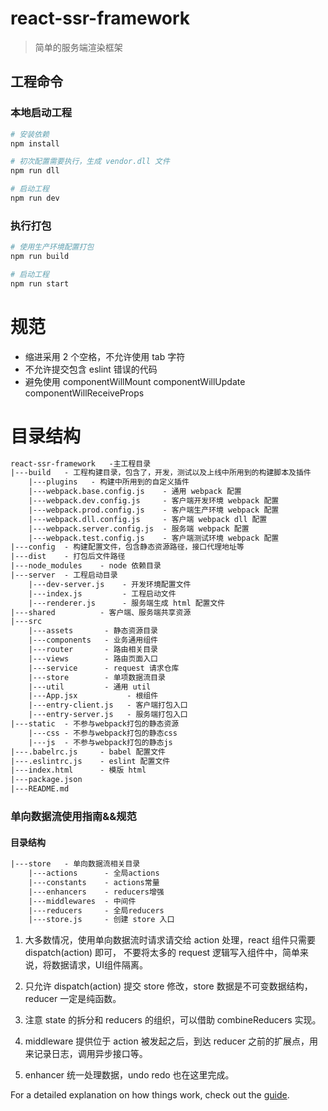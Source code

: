 # react-ssr-framework

> 简单的服务端渲染框架

## 工程命令

### 本地启动工程

``` bash
# 安装依赖
npm install

# 初次配置需要执行，生成 vendor.dll 文件
npm run dll

# 启动工程
npm run dev
```

### 执行打包

```bash
# 使用生产环境配置打包
npm run build

# 启动工程
npm run start
```

# 规范
- 缩进采用 2 个空格，不允许使用 tab 字符
- 不允许提交包含 eslint 错误的代码
- 避免使用 componentWillMount componentWillUpdate componentWillReceiveProps


# 目录结构
```html
react-ssr-framework   -主工程目录
|---build   - 工程构建目录，包含了，开发，测试以及上线中所用到的构建脚本及插件
    |---plugins   - 构建中所用到的自定义插件
    |---webpack.base.config.js    - 通用 webpack 配置
    |---webpack.dev.config.js     - 客户端开发环境 webpack 配置
    |---webpack.prod.config.js    - 客户端生产环境 webpack 配置
    |---webpack.dll.config.js     - 客户端 webpack dll 配置
    |---webpack.server.config.js  - 服务端 webpack 配置
    |---webpack.test.config.js    - 客户端测试环境 webpack 配置
|---config  - 构建配置文件，包含静态资源路径，接口代理地址等
|---dist    - 打包后文件路径
|---node_modules    - node 依赖目录
|---server  - 工程启动目录
    |---dev-server.js    - 开发环境配置文件
    |---index.js         - 工程启动文件
    |---renderer.js      - 服务端生成 html 配置文件
|---shared          - 客户端、服务端共享资源
|---src
    |---assets       - 静态资源目录
    |---components   - 业务通用组件
    |---router       - 路由相关目录
    |---views        - 路由页面入口
    |---service      - request 请求仓库
    |---store        - 单项数据流目录
    |---util         - 通用 util
    |---App.jsx           - 根组件
    |---entry-client.js   - 客户端打包入口
    |---entry-server.js   - 服务端打包入口
|---static  - 不参与webpack打包的静态资源
    |---css - 不参与webpack打包的静态css
    |---js  - 不参与webpack打包的静态js
|---.babelrc.js     - babel 配置文件
|---.eslintrc.js    - eslint 配置文件
|---index.html      - 模版 html
|---package.json
|---README.md
```

### 单向数据流使用指南&&规范

#### 目录结构
```html
|---store   - 单向数据流相关目录
    |---actions      - 全局actions
    |---constants    - actions常量
    |---enhancers    - reducers增强
    |---middlewares  - 中间件
    |---reducers     - 全局reducers
    |---store.js     - 创建 store 入口
```

1. 大多数情况，使用单向数据流时请求请交给 action 处理，react 组件只需要 dispatch(action) 即可，
不要将太多的 request 逻辑写入组件中，简单来说，将数据请求，UI组件隔离。

2. 只允许 dispatch(action) 提交 store 修改，store 数据是不可变数据结构，reducer 一定是纯函数。

3. 注意 state 的拆分和 reducers 的组织，可以借助 combineReducers 实现。

4. middleware 提供位于 action 被发起之后，到达 reducer 之前的扩展点，用来记录日志，调用异步接口等。

5. enhancer 统一处理数据，undo redo 也在这里完成。

For a detailed explanation on how things work, check out the [guide](http://cn.redux.js.org/).
